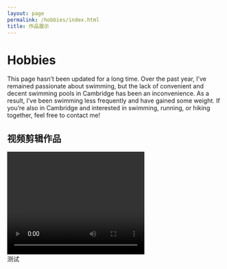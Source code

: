 ```yaml
---
layout: page
permalink: /hobbies/index.html
title: 作品展示
---
```


# Hobbies

This page hasn’t been updated for a long time. Over the past year, I’ve remained passionate about swimming, but the lack of convenient and decent swimming pools in Cambridge has been an inconvenience. As a result, I’ve been swimming less frequently and have gained some weight. If you’re also in Cambridge and interested in swimming, running, or hiking together, feel free to contact me!

## 视频剪辑作品

<video width="320" height="240" controls>
  <source src="movie.mp4" type="video/mp4">
  Your browser does not support the video tag.
</video>
<br>测试

